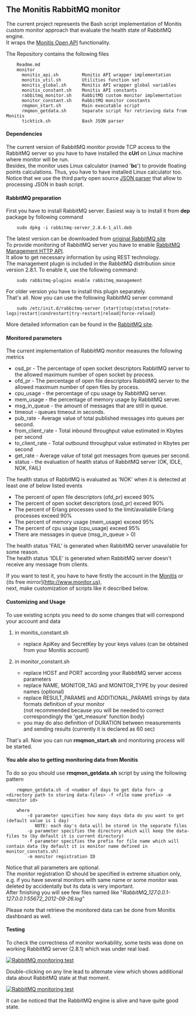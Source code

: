 ## The Monitis RabbitMQ monitor

The current project represents the Bash script implementation of Monitis custom monitor approach that evaluate the health state of RabbitMQ engine.  
It wraps the [Monitis Open API](http://monitis.com/api/api.html) functionality.

The Repository contains the following files

        Readme.md
        monitor
          monitis_api.sh         Monitis API wrapper implementation
          monitis_util.sh        Utilities function set
          monitis_global.sh      Monitis API wrapper global variables
          monitis_constant.sh    Monitis API constants
          rabbitmq_monitor.sh    RabbitMQ custom monitor implementation
          monitor_constant.sh    RabbitMQ monitor constants
          rmqmon_start.sh        Main executable script
          rmqmon_getdata.sh      Separate script for retrieving data from Monitis
          ticktick.sh            Bash JSON parser

#### Dependencies
The current version of RabbitMQ monitor provide TCP access to the RabbitMQ server so you have to have installed the __cUrl__ on Linux  machine where monitor will be run.  
Besides, the monitor uses Linux calculator (named '__bc__') to provide floating points calculations. Thus, you have to have installed Linux calculator too.  
Notice that we use the third party open source [JSON parser](https://github.com/kristopolous/TickTick) that allow to processing JSON in bash script.

#### RabbitMQ preparation
First you have to install RabbitMQ server. Easiest way is to install it from __dep__ package by following command

        sudo dpkg -i rabbitmq-server_2.8.6-1_all.deb

The latest version can be downloaded from [original RabbitMQ site](http://www.rabbitmq.com/install-debian.html)  
To provide monitoring of RabbitMQ server you have to enable [RabbitMQ Management HTTP API](http://hg.rabbitmq.com/rabbitmq-management/raw-file/rabbitmq_v2_8_6/priv/www/api/index.html).  
It allow to get necessary information by using REST technology.  
The management plugin is included in the RabbitMQ distribution since version 2.8.1. To enable it, use the following command:

        sudo rabbitmq-plugins enable rabbitmq_management

For older version you have to install this plugin separately.  
That's all. Now you can use the following RabbitMQ server command

        sudo /etc/init.d/rabbitmq-server {start|stop|status|rotate-logs|restart|condrestart|try-restart|reload|force-reload}

More detailed information can be found in the [RabbitMQ site](http://www.rabbitmq.com/).


#### Monitored parameters

The current implementation of RabbitMQ monitor measures the following metrics

  - osd_pr - The percentage of open socket descriptors RabbitMQ server to the allowed maximum number of open socket by process.  
  - ofd_pr - The percentage of open file descriptors RabbitMQ server to the allowed maximum number of open files by process.  
  - cpu_usage - the percentage of cpu usage by RabbitMQ server.  
  - mem_usage - the percentage of memory usage  by RabbitMQ server.  
  - msg_in_queue - the amount of messages that are still in queue.  
  - timeout - queues timeout in seconds.  
  - pub_rate - Average value of total published messages into queues per second.  
  - from_client_rate - Total inbound throughput value estimated in Kbytes per second  
  - to_client_rate - Total outbound throughput value estimated in Kbytes per second  
  - get_rate - Average value of total got messages from queues per second.  
  - status - the evaluation of health status of RabbitMQ server (OK, IDLE, NOK, FAIL)  

The health status of RabbitMQ is evaluated as 'NOK' when it is detected at least one of below listed events  

  - The percent of open file descriptors (ofd_pr) exceed 90%  
  - The percent of open socket descriptors (osd_pr) exceed 90%  
  - The percent of Erlang processes used to the limit/available Erlang processes exceed 90%  
  - The percent of memory usage (mem_usage) exceed 95%  
  - The percent of cpu usage (cpu_usage) exceed 95%  
  - There are messages in queue (msg_in_queue > 0)  

The health status 'FAIL' is generated when RabbitMQ server unavailable for some reason.  
The health status 'IDLE' is generated when RabbitMQ server doesn't receive any message from clients.  

If you want to test it, you have to have firstly the account in the [Monitis](http://www.monitis.com) or {its free mirror](http://www.monitor.us),   
next, make customization of scripts like it described below.  

#### Customizing and Usage 
To use existing scripts you need to do some changes that will correspond your account and data

  1. in monitis_constant.sh   

        - replace ApiKey and SecretKey by your keys values (can be obtained from your Monitis account)
        
  1. in monitor_constant.sh   

        - replace HOST and PORT according your RabbitMQ server access parameters
        - replace NAME, MONITOR_TAG and MONITOR_TYPE by your desired names (optional)
        - replace RESULT_PARAMS and ADDITIONAL_PARAMS strings by data formats definition of your monitor  
          (not recommended because you will be needed to correct correspondingly the 'get_measure' function body)
        - you may do also definition of DURATION between measurements and sending results (currently it is declared as 60 sec)
        
That's all. Now you can run __rmqmon_start.sh__ and monitoring process will be started.

#### You able also to getting monitoring data from Monitis  
To do so you should use __rmqmon_getdata.sh__ script by using the following pattern  

        rmqmon_getdata.sh -d <number of days to get data for> -p <directory path to storing data-files> -f <file name prefix> -m <monitor id> 

        where
            -d parameter specifies how many days data do you want to get (default value is 1 day)
               NOTE: each day's data will be stored in the separate files
            -p parameter specifies the directory which will keep the data-files to (by default it is current directory)
            -f parameter specifies the prefix for file name which will contain data (by default it is monitor name defined in monitor_constats.sh)
            -m monitor registration ID 

Notice that all parameters are optional.  
The monitor registration ID should be specified in extreme situation only, e.g. if you have several monitors with same name or some monitor was deleted by accidentally but its data is very important.  
After finishing you will see few files named like "_RabbitMQ_127.0.0.1-127.0.0.1:55672_2012-09-26.log_"  

Please note that retrieve the monitored data can be done from Monitis dashboard as well.  

#### Testing 
To check the correctness of monitor workability, some tests was done on working RabbitMQ server (2.8.1) which was under real load.  

<a href="http://i.imgur.com/pdOw2"><img src="http://i.imgur.com/pdOw2.png" title="RabbitMQ monitoring test" /></a>


Double-clicking on any line lead to alternate view which shows additional data about RabbitMQ state at that moment.  

<a href="http://i.imgur.com/LazBD"><img src="http://i.imgur.com/LazBD.png" title="RabbitMQ monitoring test" /></a>

It can be noticed that the RabbitMQ engine is alive and have quite good state. 


